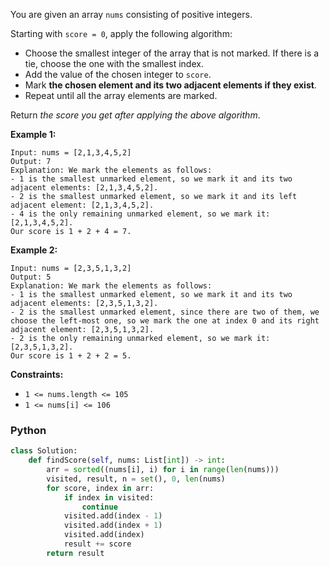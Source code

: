You are given an array  `nums`  consisting of positive integers.

Starting with  `score = 0`, apply the following algorithm:

- Choose the smallest integer of the array that is not marked. If there is a tie, choose the one with the smallest
  index.
- Add the value of the chosen integer to  `score`.
- Mark  **the chosen element and its two adjacent elements if they exist**.
- Repeat until all the array elements are marked.

Return  _the score you get after applying the above algorithm_.

**Example 1:**

```
Input: nums = [2,1,3,4,5,2]
Output: 7
Explanation: We mark the elements as follows:
- 1 is the smallest unmarked element, so we mark it and its two adjacent elements: [2,1,3,4,5,2].
- 2 is the smallest unmarked element, so we mark it and its left adjacent element: [2,1,3,4,5,2].
- 4 is the only remaining unmarked element, so we mark it: [2,1,3,4,5,2].
Our score is 1 + 2 + 4 = 7.
```

**Example 2:**

```
Input: nums = [2,3,5,1,3,2]
Output: 5
Explanation: We mark the elements as follows:
- 1 is the smallest unmarked element, so we mark it and its two adjacent elements: [2,3,5,1,3,2].
- 2 is the smallest unmarked element, since there are two of them, we choose the left-most one, so we mark the one at index 0 and its right adjacent element: [2,3,5,1,3,2].
- 2 is the only remaining unmarked element, so we mark it: [2,3,5,1,3,2].
Our score is 1 + 2 + 2 = 5.
```

**Constraints:**

- `1 <= nums.length <= 105`
- `1 <= nums[i] <= 106`

### Python

```python
class Solution:
    def findScore(self, nums: List[int]) -> int:
        arr = sorted((nums[i], i) for i in range(len(nums)))
        visited, result, n = set(), 0, len(nums)
        for score, index in arr:
            if index in visited:
                continue
            visited.add(index - 1)
            visited.add(index + 1)
            visited.add(index)
            result += score
        return result
```